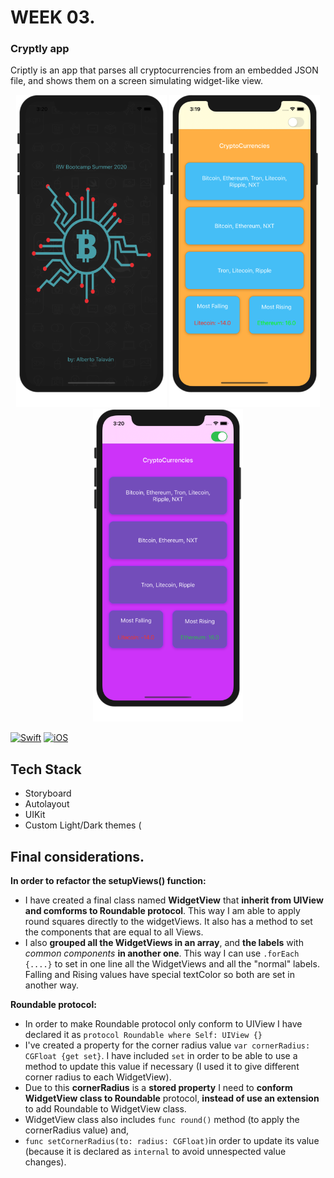 # WEEK 03.

### Cryptly app 
Criptly is an app that parses all cryptocurrencies from an embedded JSON file, and shows them on a screen simulating widget-like view.  

<p align="center"> <!-- using the assets directory -->
  <img src="/Week03/Assets/pic01.png" height="500"/>
	<img src="/Week03/Assets/picLight.png" height="500"/> 
	<img src="/Week03/Assets/picDark.png" height="500"/>
</p>

[![Swift](https://img.shields.io/badge/Swift-5.0-orange.svg?longCache=true&style=flat&logo=swift)](https://www.swift.org)
[![iOS](https://img.shields.io/badge/iOS-13.0+-lightgrey.svg?longCache=true&?style=plastic&logo=apple)](https://developer.apple.com/ios/)

## Tech Stack
- Storyboard
- Autolayout
- UIKit
- Custom Light/Dark themes (

## Final considerations.  

**In order to refactor the setupViews() function:**
- I have created a final class named **WidgetView** that **inherit from UIView and comforms to Roundable protocol**. This way I am able to apply round squares directly to the widgetViews. It also has a method to set the components that are equal to all Views.
- I also **grouped all the WidgetViews in an array**, and **the labels**  with *common components* **in another one**. This way I can use `.forEach {....}` to set in one line all the WidgetViews and all the "normal" labels. Falling and Rising values have special textColor so both are set in another way.


**Roundable protocol:**
- In order to make Roundable protocol only conform to UIView I have declared it as `protocol Roundable where Self: UIView {}`
-  I've created a property for the corner radius value `var cornerRadius: CGFloat {get set}`. I have included `set` in order to be able to use a method to update this value if necessary (I used it to give different corner radius to each WidgetView).
- Due to this **cornerRadius** is a **stored property** I need to **conform WidgetView class to Roundable** protocol, **instead of use an extension** to add Roundable to WidgetView class.
- WidgetView class also includes `func round()` method (to apply the cornerRadius value) and,
- `func setCornerRadius(to: radius: CGFloat)`in order to update its value (because it is declared as `internal` to avoid unnespected value changes).

